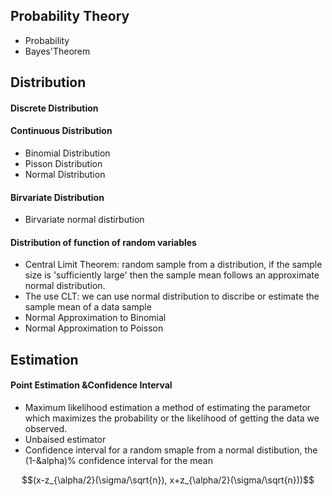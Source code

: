 ## Probability Theory

- Probability
- Bayes'Theorem


## Distribution
#### Discrete Distribution
#### Continuous Distribution
- Binomial Distribution
- Pisson Distribution
- Normal Distribution
#### Birvariate Distribution
- Birvariate normal distirbution
#### Distribution of function of random variables
- Central Limit Theorem: random sample from a distribution, if the sample size is 'sufficiently large' then the sample mean follows an approximate normal distribution. 
- The use CLT: we can use normal distribution to discribe or estimate the  sample mean of a data sample
 - Normal Approximation to Binomial
 - Normal Approximation to Poisson
 

## Estimation
#### Point Estimation &Confidence Interval
- Maximum likelihood estimation
a method of estimating the parametor which maximizes the probability or the likelihood of getting the data we observed.
- Unbaised estimator 
- Confidence interval
 for a random smaple from a normal distibution, the (1-&alpha)% confidence interval for the mean

$$(x-z_{\alpha/2}(\sigma/\sqrt{n}), x+z_{\alpha/2}(\sigma/\sqrt{n}))$$
